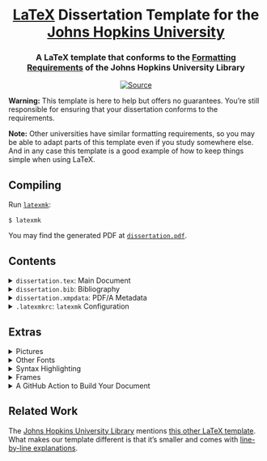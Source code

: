 <h1 align="center"><a href="https://www.latex-project.org">LaTeX</a> Dissertation Template for the <a href="https://www.jhu.edu">Johns Hopkins University</a></h1>
<h3 align="center">A LaTeX template that conforms to the <a href="https://www.library.jhu.edu/library-services/electronic-theses-dissertations/formatting-requirements/">Formatting Requirements</a> of the Johns Hopkins University Library</h3>
<p align="center">
<a href="https://github.com/leafac/latex-dissertation-template-for-the-johns-hopkins-university"><img alt="Source" src="https://img.shields.io/badge/Source---" /></a>
</p>

**Warning:** This template is here to help but offers no guarantees. You’re still responsible for ensuring that your dissertation conforms to the requirements.

**Note:** Other universities have similar formatting requirements, so you may be able to adapt parts of this template even if you study somewhere else. And in any case this template is a good example of how to keep things simple when using LaTeX.

## Compiling

Run [`latexmk`](https://ctan.org/pkg/latexmk):

```
$ latexmk
```

You may find the generated PDF at [`dissertation.pdf`](dissertation.pdf).

## Contents

<details>
<summary><code>dissertation.tex</code>: Main Document</summary>

```latex
\documentclass[12pt, oneside]{book}
```

The `book` document class by itself already conforms to most of the formatting requirements and it’s one of the default document classes included with LaTeX.

The `12pt` option increases the font size of the body text from the default `10pt`. This is optional, because the formatting requirements would allow for `10pt`, but combined with a wider margin (see below), a bigger font reduces line length, which makes the document [more comfortable to read](https://practicaltypography.com/line-length.html).

The `oneside` option has two effects. First, it prevents LaTeX from inserting blank pages so that every chapter would start on a right-facing page. Second, it makes the margins the same on all pages, instead of the default behavior which is to account for binding and make the wider margin alternate on left- and right-facing pages.

```latex
\usepackage[a-1b]{pdfx}
```

Including the [`pdfx` package](https://ctan.org/pkg/pdfx) with the `a-1b` option tells LaTeX to produce the specific kind of PDF that the library requires: PDF/A. A PDF/A is a special kind of PDF meant for **a**rchival, which is different from a regular PDF in three ways. First, it includes metadata for indexing, which you must specify in a file called `dissertation.xmpdata` (see below). Second, it includes all the data necessary to reproduce the document well into the future; for example, it embeds the fonts used in the document. And third, it doesn’t contain interactive content such as video, audio, JavaScript, and so forth.

For technical reasons, the `pdfx` package can’t guarantee that the produced PDF complies to the PDF/A standard, so you must validate it yourself. The golden standard for this kind of validation is [Adobe Acrobat Pro DC](https://acrobat.adobe.com/us/en/acrobat/acrobat-pro.html), which includes a tool called **Preflight** capable of detecting problems and fixing them. But Adobe Acrobat Pro DC is paid, so you may prefer to use an [online validator](https://www.pdf-online.com/osa/validate.aspx) instead. Beware that these alternative tools may not be completely accurate.

<p align="center">
<img alt="PDF/A validation online" src="docs/pdfa-validation.png" width="832" />
</p>

```latex
\hypersetup{hidelinks, bookmarksnumbered}
```

Configuration for the [`hyperref` package](https://ctan.org/pkg/hyperref), which is included by `pdfx` (see above).

The `hidelinks` option tells `hyperref` to **not** to decorate links with colored boxes:

| Without `hidelinks`                                                           | With `hidelinks`                                                        |
| ----------------------------------------------------------------------------- | ----------------------------------------------------------------------- |
| <img alt="Without hidelinks" src="docs/hidelinks--without.png" width="793" /> | <img alt="With hidelinks" src="docs/hidelinks--with.png" width="825" /> |

The `bookmarksnumbered` option tells `hyperref` to include the numbers of the sections on the table of contents displayed by PDF viewers:

| Without `bookmarksnumbered`                                                                   | With `bookmarksnumbered`                                                                |
| --------------------------------------------------------------------------------------------- | --------------------------------------------------------------------------------------- |
| <img alt="Without bookmarksnumbered" src="docs/bookmarksnumbered--without.png" width="810" /> | <img alt="With bookmarksnumbered" src="docs/bookmarksnumbered--with.png" width="810" /> |

```latex
\usepackage{tocbibind}
```

Including the [`tocbibind` package](https://ctan.org/pkg/tocbibind) causes the Bibliography to appear on the table of contents.

```latex
\usepackage[top = 1in, right = 1in, bottom = 1in, left = 1.5in]{geometry}
```

The [`geometry` package](https://ctan.org/pkg/geometry) sets the margins. The formatting requirements allow for a left of margin of either 1″ (which they recommend for documents that are presented only on screen) or 1.5″ (which they recommend for documents that may be printed, where the extra space accounts for the binding). We use a left of margin of 1.5″ even if the document is presented only on screen because, combined with a bigger font (see above), a wider margin reduces line length, which makes the document [more comfortable to read](https://practicaltypography.com/line-length.html).

```latex
\pagestyle{plain}
```

The `plain` page style sets the page numbers centered on the bottom margin. It also removes unnecessary decorations, for example, headers with the name of the current chapter.

```latex
\usepackage[doublespacing]{setspace}
```

The [`setspace` package](https://ctan.org/pkg/setspace) with the `doublespacing` option sets double space between lines in the text body.

```latex
\begin{document}

\frontmatter
```

The body of the document and the front matter begin. The front matter is different from the rest of the document in two ways. First, the chapters (for example, **Abstract**, **Acknowledgements**, and so forth) aren’t numbered. And second, the page numbers use Roman numerals (for example, i, ii, iii, and so forth) instead of Arabic numerals (for example, 1, 2, 3, and so forth).

```latex
\begin{center}
\begin{singlespace}
```

The beginning of the title page.

The `center` environment makes the contents of the title page centered within the margins.

The `singlespace` environment sets a single space between the lines of the title page. (The `singlespace` environment is provided by the `setspace` package we included above.)

**Note:** We don’t use the LaTeX facilities for creating title pages because they don’t follow the formatting requirements: the `\maketitle` command doesn’t give enough control over the appearance, and the `titlepage` environment causes the title page to not count toward the page count.

```latex
\vspace*{0.5in}
```

There must be a space of 1.5″ before the title, which we accomplish with a margin of 1″ (see above) plus a **v**ertical **space** of 0.5″. We use `\vspace*` instead of `\vspace` to prevent LaTeX from collapsing the space with the margin.

```latex
\textbf{\uppercase{!!TITLE!!}}
```

The `\textbf` command makes the title bold.

The `\uppercase` command makes the title all capital letters.

```latex
\vspace*{1in}

by\\!!AUTHOR!!

\vspace*{1.5in}

A dissertation submitted to Johns Hopkins University\\in conformity with the requirements for the degree of !!DEGREE, FOR EXAMPLE, “Doctor of Philosophy”!!

\vspace*{0.5in}

Baltimore, Maryland\\!!DATE, FOR EXAMPLE, “August 2020”!!
```

The rest of the information that must appear on the title page, separated by vertical spaces.

The `\\` causes a line break. If the title is too long, use `\\` to ensure that the line break appears in a desirable position.

```latex
\end{singlespace}
\end{center}

\thispagestyle{empty}
\clearpage
```

The end of the title page.

First, we close the `singlespace` and the `center` environments.

Then, we set the page style for the title page as `empty`, which hides the page number (though the page still counts toward the page count).

Finally, we use the `\clearpage` command so that the following material starts on a new page. (This isn’t strictly necessary because the following material is a `\chapter{}`, which already starts on a new page, but it’s a good measure to use the `\clearpage` command nonetheless.)

```latex
\chapter{Abstract}

!!TODO!!

\paragraph{Primary Reader and Advisor:}

!!TODO!!

\paragraph{Readers:}

!!TODO!!

!!OPTIONAL EXTRA CHAPTERS, FOR EXAMPLE, “Acknowledgements” AND “Dedication”!!
```

The rest of the front matter.

```latex
\tableofcontents
\listoftables
\listoffigures
```

The table of contents, and the lists of tables and figures. You may remove the lists if you don’t have tables or figures in your dissertation.

```latex
\mainmatter
```

The beginning of the main matter, which has two effects. First, the chapters are numbered. And second, the page count resets to 1 and uses Arabic numerals (for example, 1, 2, 3, and so forth) instead of Roman numerals (for example, i, ii, iii, and so forth).

```latex
\chapter{Introduction}

!!TODO!!

!!EXAMPLE CITATION: \cite{template}!!
```

This is where the body of the dissertation lives. Add chapters here with the rest of your material (that’s the hard part!).

The example citation refers to an entry on the `dissertation.bib` file (see below).

```latex
\appendix

\chapter{Example Appendix}

!!OPTIONAL!!
```

The beginning of the appendix, which changes the counter of the chapters from numbers (for example, 1, 2, 3, and so forth) to letters (for example, A, B, C, and so forth). Either add chapters here or remove the appendix altogether.

```latex
\backmatter
```

The beginning of the back matter, which makes the chapters unnumbered again, as they were in the front matter.

```latex
\bibliographystyle{plain}
\bibliography{\jobname}
```

The bibliography.

The `plain` style sets the citations as numbers, for example, `[29]`.

The `\jobname` makes BibTeX look for the the bibliography in a file named `dissertation.bib`. If you change the name of this file from `dissertation.tex` to `something-else.tex`, then change the bibliography from `dissertation.bib` to `something-else.bib` as well.

```latex
\chapter{Biographical Statement}

!!TODO!!
```

The biographical statement appears on the last page of the document.

```latex
\end{document}
```

The end of the document.

</details>

<details>
<summary><code>dissertation.bib</code>: Bibliography</summary>

```bib
@misc{template,
  author = "Leandro Facchinetti",
  title = "{LaTeX} {Dissertation} {Template} for the {Johns} {Hopkins} {University}",
  howpublished = "\url{https://github.com/leafac/latex-dissertation-template-for-the-johns-hopkins-university}",
  note = "Accessed 2020-03-13"
}
```

The existing content is just an example of an entry. For more on managing a bibliography, refer to the [BibTeX](https://ctan.org/pkg/bibtex) documentation. Or use a citation manager such as [Zotero](https://www.zotero.org) or [BibDesk](https://bibdesk.sourceforge.io), which produce a `.bib` file.

</details>

<details>
<summary><code>dissertation.xmpdata</code>: PDF/A Metadata</summary>

```latex
\Title{!!TODO!!}
\Author{!!TODO!!}
\Language{!!TODO, FOR EXAMPLE, “en-US”!!}
\Keywords{!!TODO!!\sep !!TODO!!\sep ...}
\Subject{!!TODO!!}
```

See the discussion about PDF/A in the section on `dissertation.tex` above. You may inspect some of the metadata using, for example, Preview in macOS by going to **Tools > Show Inspector**:

<p align="center">
<img alt="Metadata in Preview" src="docs/metadata.png" width="366" />
</p>

For more information, including other fields that you may configure in this file, refer to the documentation for the [`pdfx` package](https://ctan.org/pkg/pdfx).

</details>

<details>
<summary><code>.latexmkrc</code>: <code>latexmk</code> Configuration</summary>

```
$pdf_mode = 1;
```

Configure [`latexmk`](https://ctan.org/pkg/latexmk) (see [§ Compiling](#compiling)) to produce a PDF using the [`pdflatex`](https://ctan.org/pkg/pdftex) executable, instead of the default which is to produce a DVI using the `latex` executable (see the `latexmk` manual for details on this magic number).

</details>

## Extras

<details>
<summary>Pictures</summary>

To include pictures in your document, use the [`graphicx` package](https://ctan.org/pkg/graphicx). Add the following before `\begin{document}` in `dissertation.tex`:

```latex
\usepackage{graphicx}
```

Then, anywhere in the document, include a picture with the following

```latex
\includegraphics{picture.pdf-or-png-or-jpg-and-so-forth}
```

Watch [this video](https://www.leafac.com/using-keynote-to-draw-figures-for-latex-documents/) for more advice on how to draw pictures for LaTeX documents using [Keynote](https://www.apple.com/keynote/) on macOS.

</details>

<details>
<summary>Other Fonts</summary>

**Warning:** Other fonts may not include the metadata necessary to produce a valid PDF/A (see the discussion about PDF/A in the section on `dissertation.tex` above). Test the document produced with other fonts on a PDF/A validator.

If you don’t select a font for your document, then LaTeX uses default choices that, because they’re the default, have been overused. Fortunately, most LaTeX distributions include a good selection of fonts and you may even use the fonts installed on your operating system.

If you are collaborating with other people who may have different fonts installed, then it’s a better idea to choose from the fonts that are included in most LaTeX distributions. Check the [The LaTeX Font Catalog](https://tug.org/FontCatalogue/) for a list of these fonts along with instructions on how to use them.

When selecting different fonts, your first decision is which font format to use. There are two common formats and you must not mix between them in the same document. Some fonts are available only in one of these formats, so the format may affect your choice of fonts.

The first format, which is the default, is an old format called PostScript Type 1. When The LaTeX Font Catalog doesn’t specify the format of a font, it’s in the PostScript Type 1 format.

The second format is the more modern OTF/TTF format. Some fonts in The LaTeX Font Catalog support both the PostScript Type 1 format and the OTF/TTF format, while others support only one of them. Most of the fonts you have installed on your operating system are in the OTF/TTF format.

The format of the fonts in your document affect how you compile it. To compile a document using fonts in the PostScript Type 1 format, use the `pdflatex` executable as usual. To compile a document using fonts in the OTF/TTF format, replace `pdflatex` with a different executable called [`lualatex`](http://www.luatex.org).

**Note:** There’s yet another executable called `xelatex` that also handles fonts in the OTF/TTF format, but it’s more difficult to configure to generate a PDF/A.

The decision between `pdflatex` and `lualatex` may also be dictated by other factors. For example, if you must include source code in your document, then it’s better to use `lualatex` because `pdflatex` may render characters such as `` ` `` incorrectly (see discussion about **Syntax Highlighting** below).

The `lualatex` executable is already included in most LaTeX distributions, so to compile your document using it you just have to configure `latexmk` by adding the following to `.latexmkrc`:

```
$pdflatex = 'lualatex %O %S';
```

**Note:** If you’re also using a syntax highlighter (see below), then include the `-shell-escape` option as well.

The `$pdflatex` variable specifies which command to run to produce a PDF. The `%O` stands for the compiler **o**ptions passed when invoking `latexmk` (for example, `-file-line-error`) and the `%S` stands for the **s**ource file (for example, `dissertation.tex`).

**Note:** We could instead have changed `$pdf_mode = 1;` to `$pdf_mode = 4;` (see the `latexmk` manual for details on these magic numbers), but tools like [LaTeX Workshop](https://marketplace.visualstudio.com/items?itemName=James-Yu.latex-workshop) overwrite that option.

The following is an example of how to specify different fonts (this must appear before `\begin{document}` in `dissertation.tex`):

```latex
\usepackage{fontspec, unicode-math}
\setmainfont{PT Serif}
\setmonofont{PT Mono}
\setmathfont{Asana Math}
```

The [`fontspec` package](https://ctan.org/pkg/fontspec) allows for selecting text fonts, and the [`unicode-math` package](https://ctan.org/pkg/unicode-math) allows for selecting mathematical fonts.

In this example, the main font of the document is set to [PT Serif](http://www.paratype.com/public/), the monospaced font is set to PT Mono, and the mathematical font is set to Asana Math. All of these fonts are included by default in most LaTeX distributions, and PT Serif and PT Mono are included in macOS as well.

Refer to the manuals of the packages mentioned above for more information, including how to select fonts that you have installed in your operating system.

</details>

<details>
<summary>Syntax Highlighting</summary>

If you include source code in your dissertation, then it’s a good idea to syntax highlight it. To accomplish this, you must follow three steps: first, install an external program to do syntax highlighting; second, configure `latexmk` to allow the LaTeX compiler to call this external program; and third, include the [`minted` package](https://ctan.org/pkg/minted), which calls this external program from within LaTeX.

As an external program to do syntax highlighting, install [Shiki LaTeX](https://www.npmjs.com/package/latex-dissertation-template-for-the-johns-hopkins-university).

**Note:** Traditionally the external program used to do syntax highlighting is [Pygments](https://pygments.org), but [Shiki](https://shiki.matsu.io) generally yields better results.

**Disclaimer:** Shiki LaTeX is developed by [the author of this template](https://www.leafac.com).

To configure `latexmk` to allow the LaTeX compiler to call Shiki LaTeX, add the following to `.latexmkrc`:

```
$pdflatex = 'lualatex -shell-escape %O %S';
```

The `lualatex` executable is used instead of the `pdflatex` executable because otherwise characters such as `` ` `` may not be rendered correctly (see discussion about **Other Fonts** above for more on the `lualatex` executable).

The `-shell-escape` option allows the LaTeX compiler to call external programs.

**Warning:** You must trust the LaTeX source for the document that you’re compiling with the `-shell-escape` option, because you’re granting it the privilege to run arbitrary commands on your machine.

To include the `minted` package, add the following before `\begin{document}` in `dissertation.tex`:

```latex
\usepackage{minted}
\renewcommand{\MintedPygmentize}{node_modules/.bin/shiki-minted}
\setminted{fontsize = \footnotesize, baselinestretch = 1.2}
\setmintedinline{fontsize = \normalsize}
```

The `\renewcommand` line tells `minted` to use Shiki LaTeX instead of the default Pygments.

The `\setminted` line tells `minted` to use a smaller font and a smaller space between lines in code listings.

The `\setmintedinline` line tells `minted` to use the normal font size in inline code, as opposed to the smaller font size we set above for code listings.

Finally, the following is an example of a code listing that is highlighted as [TypeScript](https://www.typescriptlang.org):

```latex
\begin{minted}{ts}
export function evaluate(input: string): string {
  return prettify(run(parse(input)));
}
\end{minted}
```

<p align="center">
<img alt="Syntax higlighting: Listing" src="docs/syntax-highlighting--listing.png" width="473" />
</p>

And the following is an example of inline code that is highlighted as JavaScript:

```latex
arrays (for example, \mintinline{js}{["Leandro", 29]}),
```

<p align="center">
<img alt="Syntax higlighting: Inline" src="docs/syntax-highlighting--inline.png" width="391" />
</p>

See the documentation for the [`minted` package](https://ctan.org/pkg/minted) for more information.

</details>

<details>
<summary>Frames</summary>

Frames are useful to set apart material that demands extra attention, that should be easy to find while skimming, or that is an aside which may be skipped, for example:

<p align="center">
<img alt="Frame" src="docs/frame.png" width="788" />
</p>

To use frames in a document, include the [`mdframed` package](https://ctan.org/pkg/mdframed) by adding the following before `\begin{document}` in `dissertation.tex`:

```latex
\usepackage[framemethod = tikz, middlelinewidth = 1pt, roundcorner = 3pt]{mdframed}
```

The `framemethod` option tells `mdframed` to use the [`TikZ` package](https://www.ctan.org/pkg/pgf) to draw the frames, which is necessary for round corners.

The `middlelinewidth` option specifies how thick are the frames.

The `roundcorner` option specifies roudned corners for the frames.

Finally, the following is an example of some framed material:

```latex
\begin{mdframed}[frametitle = {Technical Terms}]
Yocto-JavaScript is a representation of something called the \emph{$\lambda$-calculus}~\cite[§~6]{understanding-computation}.
\end{mdframed}
```

</details>

<details>
<summary>A GitHub Action to Build Your Document</summary>

It’s a good idea to build your document on every push in a [GitHub Action](https://github.com/features/actions) to identify problems that occur only on the machine of a particular collaborator. The following is an example configuration:

```yml
# .github/workflows/main.yml

on: push
jobs:
  main:
    runs-on: ubuntu-latest
    steps:
      - uses: actions/checkout@v2
      - uses: actions/setup-node@v1
        with:
          node-version: "13.x"
      - run: |
          echo 'deb http://azure.archive.ubuntu.com/ubuntu/ eoan main restricted universe multiverse' | sudo tee -a /etc/apt/sources.list
          sudo apt update
          sudo apt install --yes texlive-full
          npm ci
          latexmk
      - uses: actions/upload-artifact@v1
        with:
          name: Dissertation
          path: dissertation.pdf
```

We configure a different repository to get the latest version of LaTeX, which is necessary to build a PDF/A document. We also install [Node.js](https://nodejs.org) for the syntax highlighter (see above); if it were not for the syntax highlighter, we may have chosen to use [an existing Action](https://github.com/marketplace/actions/github-action-for-latex), which is simpler to configure and much faster.

</details>

## Related Work

The [Johns Hopkins University Library](https://www.library.jhu.edu/library-services/electronic-theses-dissertations/formatting-requirements/) mentions [this other LaTeX template](https://github.com/jrclayton/jhu-dissertation-mwe). What makes our template different is that it’s smaller and comes with [line-by-line explanations](#contents).
